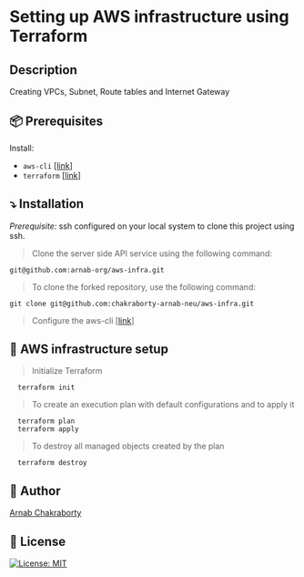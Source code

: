 # Setting up AWS infrastructure using Terraform

## Description

Creating VPCs, Subnet, Route tables and Internet Gateway

## :package: Prerequisites

Install:

- `aws-cli` [[link](https://docs.aws.amazon.com/cli/latest/userguide/getting-started-install.html)]
- `terraform` [[link](https://developer.hashicorp.com/terraform/downloads)]

## :arrow_heading_down: Installation

*Prerequisite:* ssh configured on your local system to clone this project using ssh.

> Clone the server side API service using the following command:

```shell
git@github.com:arnab-org/aws-infra.git
```

> To clone the forked repository, use the following command:

```shell
git clone git@github.com:chakraborty-arnab-neu/aws-infra.git
```

> Configure the aws-cli [[link](https://docs.aws.amazon.com/cli/latest/userguide/cli-chap-configure.html)]


## :rocket: AWS infrastructure setup

>Initialize Terraform

```shell
  terraform init
```

> To create an execution plan with default configurations and to apply it

```shell
  terraform plan
  terraform apply
```

> To destroy all managed objects created by the plan
> 
```shell
  terraform destroy
```

## :ninja: Author

[Arnab Chakraborty](mailto:chakraborty.arn@northeastern.edu)

## :scroll: License

[![License: MIT](https://img.shields.io/badge/License-MIT-blue.svg)](./LICENSE)
